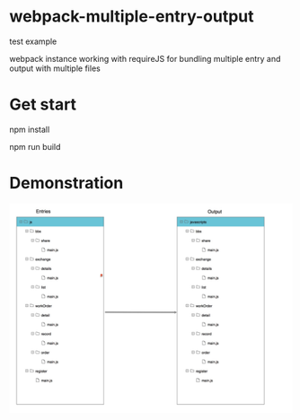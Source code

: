 # webpack-multiple-entry-output
test example

webpack instance working with requireJS for bundling multiple entry and output with multiple files

# Get start
npm install

npm run build

# Demonstration

[![picture](./demo.png)](./demo.png)
